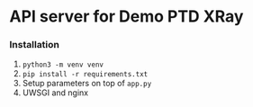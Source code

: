 # API server for Demo PTD XRay

### Installation
1. `python3 -m venv venv`
2. `pip install -r requirements.txt`
3. Setup parameters on top of `app.py`
4. UWSGI and nginx